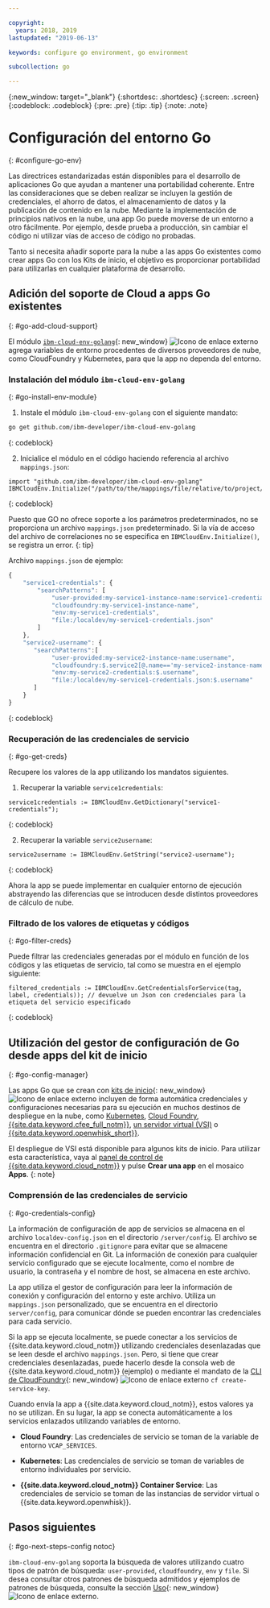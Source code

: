 ```yaml
---

copyright:
  years: 2018, 2019
lastupdated: "2019-06-13"

keywords: configure go environment, go environment

subcollection: go

---
```


{:new_window: target="_blank"}
{:shortdesc: .shortdesc}
{:screen: .screen}
{:codeblock: .codeblock}
{:pre: .pre}
{:tip: .tip}
{:note: .note}

# Configuración del entorno Go
{: #configure-go-env}

Las directrices estandarizadas están disponibles para el desarrollo de aplicaciones Go que ayudan a mantener una portabilidad coherente. Entre las consideraciones que se deben realizar se incluyen la gestión de credenciales, el ahorro de datos, el almacenamiento de datos y la publicación de contenido en la nube. Mediante la implementación de principios nativos en la nube, una app Go puede moverse de un entorno a otro fácilmente. Por ejemplo, desde prueba a producción, sin cambiar el código ni utilizar vías de acceso de código no probadas.

Tanto si necesita añadir soporte para la nube a las apps Go existentes como crear apps Go con los Kits de inicio, el objetivo es proporcionar portabilidad para utilizarlas en cualquier plataforma de desarrollo.

## Adición del soporte de Cloud a apps Go existentes
{: #go-add-cloud-support}

El módulo [`ibm-cloud-env-golang`](https://github.com/ibm-developer/ibm-cloud-env-golang){: new_window} ![Icono de enlace externo](../icons/launch-glyph.svg "Icono de enlace externo") agrega variables de entorno procedentes de diversos proveedores de nube, como CloudFoundry y Kubernetes, para que la app no dependa del entorno.

### Instalación del módulo `ibm-cloud-env-golang`
{: #go-install-env-module}

1. Instale el módulo `ibm-cloud-env-golang` con el siguiente mandato:
  ```bash
  go get github.com/ibm-developer/ibm-cloud-env-golang
  ```
  {: codeblock}

2. Inicialice el módulo en el código haciendo referencia al archivo `mappings.json`:
  ```golang
  import "github.com/ibm-developer/ibm-cloud-env-golang"
  IBMCloudEnv.Initialize("/path/to/the/mappings/file/relative/to/project/root")
  ```
  {: codeblock}

  Puesto que GO no ofrece soporte a los parámetros predeterminados, no se proporciona un archivo `mappings.json` predeterminado. Si la vía de acceso del archivo de correlaciones no se especifica en `IBMCloudEnv.Initialize()`, se registra un error. 
  {: tip}

  Archivo `mappings.json` de ejemplo:
  ```javascript
  {
      "service1-credentials": {
          "searchPatterns": [
              "user-provided:my-service1-instance-name:service1-credentials",
              "cloudfoundry:my-service1-instance-name",
              "env:my-service1-credentials",
              "file:/localdev/my-service1-credentials.json"
          ]
      },
      "service2-username": {
         "searchPatterns":[
              "user-provided:my-service2-instance-name:username",
              "cloudfoundry:$.service2[@.name=='my-service2-instance-name'].credentials.username",
              "env:my-service2-credentials:$.username",
              "file:/localdev/my-service1-credentials.json:$.username"
         ]
      }
  }
  ```
  {: codeblock}

### Recuperación de las credenciales de servicio
{: #go-get-creds}

Recupere los valores de la app utilizando los mandatos siguientes.

1. Recuperar la variable `service1credentials`:
  ```golang
  service1credentials := IBMCloudEnv.GetDictionary("service1-credentials"); 
  ```
  {: codeblock}

2. Recuperar la variable `service2username`:
  ```golang
  service2username := IBMCloudEnv.GetString("service2-username");
  ```
  {: codeblock}

Ahora la app se puede implementar en cualquier entorno de ejecución abstrayendo las diferencias que se introducen desde distintos proveedores de cálculo de nube.

### Filtrado de los valores de etiquetas y códigos
{: #go-filter-creds}

Puede filtrar las credenciales generadas por el módulo en función de los códigos y las etiquetas de servicio, tal como se muestra en el ejemplo siguiente:
```golang
filtered_credentials := IBMCloudEnv.GetCredentialsForService(tag, label, credentials)); // devuelve un Json con credenciales para la etiqueta del servicio especificado
```
{: codeblock}

## Utilización del gestor de configuración de Go desde apps del kit de inicio
{: #go-config-manager}

Las apps Go que se crean con [kits de inicio](https://cloud.ibm.com/developer/appservice/starter-kits){: new_window} ![Icono de enlace externo](../icons/launch-glyph.svg "Icono de enlace externo") incluyen de forma automática credenciales y configuraciones necesarias para su ejecución en muchos destinos de despliegue en la nube, como
[Kubernetes](/docs/containers?topic=containers-getting-started), [Cloud Foundry](/docs/cloud-foundry-public?topic=cloud-foundry-public-about-cf), [{{site.data.keyword.cfee_full_notm}}](/docs/cloud-foundry?topic=cloud-foundry-about), [un servidor virtual (VSI)](/docs/vsi?topic=virtual-servers-getting-started-tutorial) o
[{{site.data.keyword.openwhisk_short}}](/docs/openwhisk?topic=cloud-functions-getting_started).

  El despliegue de VSI está disponible para algunos kits de inicio. Para utilizar esta característica, vaya al
[panel de control de {{site.data.keyword.cloud_notm}}](https://{DomainName}) y pulse **Crear una app** en el mosaico **Apps**.
  {: note}

### Comprensión de las credenciales de servicio
{: #go-credentials-config}

La información de configuración de app de servicios se almacena en el archivo `localdev-config.json` en el directorio `/server/config`. El archivo se encuentra en el directorio `.gitignore` para evitar que se almacene información confidencial en Git. La información de conexión para cualquier servicio configurado que se ejecute localmente, como el nombre de usuario, la contraseña y el nombre de host, se almacena en este archivo.

La app utiliza el gestor de configuración para leer la información de conexión y configuración del entorno y este archivo. Utiliza un `mappings.json` personalizado, que se encuentra en el directorio `server/config`, para comunicar dónde se pueden encontrar las credenciales para cada servicio.

Si la app se ejecuta localmente, se puede conectar a los servicios de {{site.data.keyword.cloud_notm}} utilizando credenciales desenlazadas que se leen desde el archivo `mappings.json`. Pero, si tiene que crear credenciales desenlazadas, puede hacerlo desde la consola web de {{site.data.keyword.cloud_notm}} (ejemplo) o mediante el mandato de la [CLI de CloudFoundry](https://docs.cloudfoundry.org/cf-cli/){: new_window} ![Icono de enlace externo](../icons/launch-glyph.svg "Icono de enlace externo") `cf create-service-key`.

Cuando envía la app a {{site.data.keyword.cloud_notm}}, estos valores ya no se utilizan. En su lugar, la app se conecta automáticamente a los servicios enlazados utilizando variables de entorno. 

* **Cloud Foundry**: Las credenciales de servicio se toman de la variable de entorno `VCAP_SERVICES`.

* **Kubernetes**: Las credenciales de servicio se toman de variables de entorno individuales por servicio.

* **{{site.data.keyword.cloud_notm}} Container Service**: Las credenciales de servicio se toman de las instancias de servidor virtual o {{site.data.keyword.openwhisk}}.

## Pasos siguientes
{: #go-next-steps-config notoc}

`ibm-cloud-env-golang` soporta la búsqueda de valores utilizando cuatro tipos de patrón de búsqueda: `user-provided`, `cloudfoundry`, `env` y `file`. Si desea consultar otros patrones de búsqueda admitidos y ejemplos de patrones de búsqueda, consulte la sección [Uso](https://github.com/ibm-developer/ibm-cloud-env-golang#usage){: new_window} ![Icono de enlace externo](../icons/launch-glyph.svg "Icono de enlace externo").
